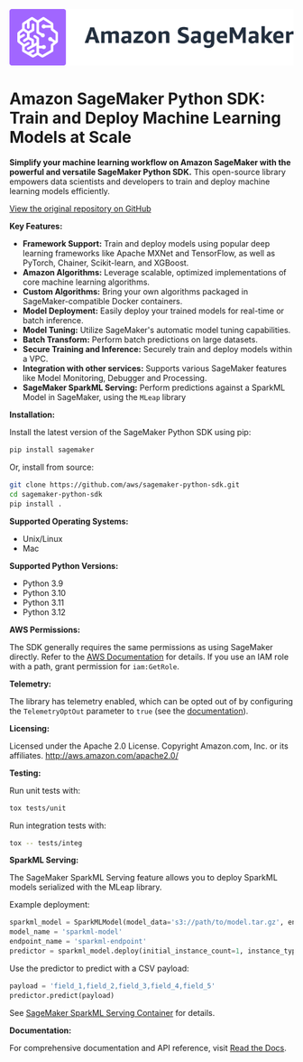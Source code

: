 [![SageMaker Python SDK Banner](https://github.com/aws/sagemaker-python-sdk/raw/master/branding/icon/sagemaker-banner.png)](https://github.com/aws/sagemaker-python-sdk)

# Amazon SageMaker Python SDK: Train and Deploy Machine Learning Models at Scale

**Simplify your machine learning workflow on Amazon SageMaker with the powerful and versatile SageMaker Python SDK.** This open-source library empowers data scientists and developers to train and deploy machine learning models efficiently.

[View the original repository on GitHub](https://github.com/aws/sagemaker-python-sdk)

**Key Features:**

*   **Framework Support:** Train and deploy models using popular deep learning frameworks like Apache MXNet and TensorFlow, as well as PyTorch, Chainer, Scikit-learn, and XGBoost.
*   **Amazon Algorithms:** Leverage scalable, optimized implementations of core machine learning algorithms.
*   **Custom Algorithms:** Bring your own algorithms packaged in SageMaker-compatible Docker containers.
*   **Model Deployment:** Easily deploy your trained models for real-time or batch inference.
*   **Model Tuning:** Utilize SageMaker's automatic model tuning capabilities.
*   **Batch Transform:** Perform batch predictions on large datasets.
*   **Secure Training and Inference:** Securely train and deploy models within a VPC.
*   **Integration with other services:** Supports various SageMaker features like Model Monitoring, Debugger and Processing.
*   **SageMaker SparkML Serving:** Perform predictions against a SparkML Model in SageMaker, using the `MLeap` library

**Installation:**

Install the latest version of the SageMaker Python SDK using pip:

```bash
pip install sagemaker
```

Or, install from source:

```bash
git clone https://github.com/aws/sagemaker-python-sdk.git
cd sagemaker-python-sdk
pip install .
```

**Supported Operating Systems:**

*   Unix/Linux
*   Mac

**Supported Python Versions:**

*   Python 3.9
*   Python 3.10
*   Python 3.11
*   Python 3.12

**AWS Permissions:**

The SDK generally requires the same permissions as using SageMaker directly. Refer to the [AWS Documentation](https://docs.aws.amazon.com/sagemaker/latest/dg/sagemaker-roles.html) for details.  If you use an IAM role with a path, grant permission for ``iam:GetRole``.

**Telemetry:**

The library has telemetry enabled, which can be opted out of by configuring the ``TelemetryOptOut`` parameter to ``true`` (see the [documentation](https://sagemaker.readthedocs.io/en/stable/overview.html#configuring-and-using-defaults-with-the-sagemaker-python-sdk)).

**Licensing:**

Licensed under the Apache 2.0 License. Copyright Amazon.com, Inc. or its affiliates.
http://aws.amazon.com/apache2.0/

**Testing:**

Run unit tests with:

```bash
tox tests/unit
```

Run integration tests with:

```bash
tox -- tests/integ
```

**SparkML Serving:**

The SageMaker SparkML Serving feature allows you to deploy SparkML models serialized with the MLeap library.

Example deployment:

```python
sparkml_model = SparkMLModel(model_data='s3://path/to/model.tar.gz', env={'SAGEMAKER_SPARKML_SCHEMA': schema})
model_name = 'sparkml-model'
endpoint_name = 'sparkml-endpoint'
predictor = sparkml_model.deploy(initial_instance_count=1, instance_type='ml.c4.xlarge', endpoint_name=endpoint_name)
```

Use the predictor to predict with a CSV payload:

```python
payload = 'field_1,field_2,field_3,field_4,field_5'
predictor.predict(payload)
```

See [SageMaker SparkML Serving Container](https://github.com/aws/sagemaker-sparkml-serving-container) for details.

**Documentation:**

For comprehensive documentation and API reference, visit [Read the Docs](https://sagemaker.readthedocs.io/).